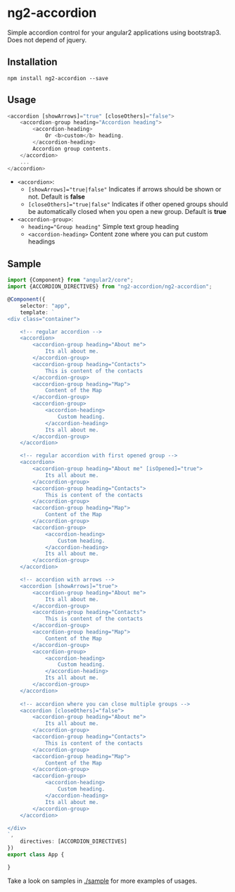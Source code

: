 # ng2-accordion

Simple accordion control for your angular2 applications using bootstrap3. Does not depend of jquery.

## Installation

`npm install ng2-accordion --save`

## Usage

```typescript
<accordion [showArrows]="true" [closeOthers]="false">
    <accordion-group heading="Accordion heading">
        <accordion-heading>
            Or <b>custom</b> heading.  
        </accordion-heading>
        Accordion group contents.
    </accordion>
    ...
</accordion>
```

* `<accordion>`:
    * `[showArrows]="true|false"` Indicates if arrows should be shown or not. Default is **false**
    * `[closeOthers]="true|false"` Indicates if other opened groups should be automatically closed when you open a new group. Default is **true**
* `<accordion-group>`:
    * `heading="Group heading"` Simple text group heading
    * `<accordion-heading>` Content zone where you can put custom headings

## Sample

```typescript
import {Component} from "angular2/core";
import {ACCORDION_DIRECTIVES} from "ng2-accordion/ng2-accordion";

@Component({
    selector: "app",
    template: `
<div class="container">

    <!-- regular accordion -->
    <accordion>
        <accordion-group heading="About me">
            Its all about me.
        </accordion-group>
        <accordion-group heading="Contacts">
            This is content of the contacts
        </accordion-group>
        <accordion-group heading="Map">
            Content of the Map
        </accordion-group>
        <accordion-group>
            <accordion-heading>
                Custom heading.  
            </accordion-heading>
            Its all about me.
        </accordion-group>
    </accordion>

    <!-- regular accordion with first opened group -->
    <accordion>
        <accordion-group heading="About me" [isOpened]="true">
            Its all about me.
        </accordion-group>
        <accordion-group heading="Contacts">
            This is content of the contacts
        </accordion-group>
        <accordion-group heading="Map">
            Content of the Map
        </accordion-group>
        <accordion-group>
            <accordion-heading>
                Custom heading.  
            </accordion-heading>
            Its all about me.
        </accordion-group>
    </accordion>

    <!-- accordion with arrows -->
    <accordion [showArrows]="true">
        <accordion-group heading="About me">
            Its all about me.
        </accordion-group>
        <accordion-group heading="Contacts">
            This is content of the contacts
        </accordion-group>
        <accordion-group heading="Map">
            Content of the Map
        </accordion-group>
        <accordion-group>
            <accordion-heading>
                Custom heading.  
            </accordion-heading>
            Its all about me.
        </accordion-group>
    </accordion>
    
    <!-- accordion where you can close multiple groups -->
    <accordion [closeOthers]="false">
        <accordion-group heading="About me">
            Its all about me.
        </accordion-group>
        <accordion-group heading="Contacts">
            This is content of the contacts
        </accordion-group>
        <accordion-group heading="Map">
            Content of the Map
        </accordion-group>
        <accordion-group>
            <accordion-heading>
                Custom heading.  
            </accordion-heading>
            Its all about me.
        </accordion-group>
    </accordion>
    
</div>
`,
    directives: [ACCORDION_DIRECTIVES]
})
export class App {

}
```

Take a look on samples in [./sample](https://github.com/pleerock/ng2-accordion/tree/master/sample) for more examples of
usages.

